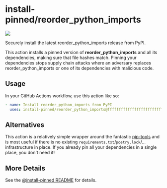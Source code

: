 

# install-pinned/reorder_python_imports

![](https://shields.io/badge/python-3.7%20%7C%203.8%20%7C%203.9%20%7C%203.10-blue)

Securely install the latest reorder_python_imports release from PyPI.

This action installs a pinned version of **reorder_python_imports** and all its dependencies,         making sure that file hashes match. Pinning your dependencies stops supply chain attacks where an adversary         replaces reorder_python_imports or one of its dependencies with malicious code.

## Usage

In your GitHub Actions workflow, use this action like so:

```yaml
- name: Install reorder_python_imports from PyPI
  uses: install-pinned/reorder_python_imports@ffffffffffffffffffffffffffffffffffffffff
```

## Alternatives

This action is a relatively simple wrapper around the fantastic [pip-tools](https://pip-tools.rtfd.io)         and is most useful if there is no existing `requirements.txt`/`poetry.lock`/... infrastructure in place.         If you already pin all your dependencies in a single place, you don't need it!

## More Details

See the [@install-pinned README](https://github.com/install-pinned) for details.
